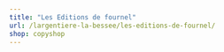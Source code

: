 ```yaml
---
title: "Les Editions de fournel"
url: /largentiere-la-bessee/les-editions-de-fournel/
shop: copyshop
---
```

